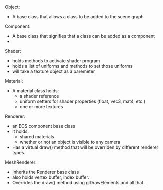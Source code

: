 Object:
- A base class that allows a class to be added to the scene graph

Component:
- A base class that signifies that a class can be added as a component
- 

Shader:
- holds methods to activate shader program
- holds a list of uniforms and methods to set those uniforms
- will take a texture object as a paremeter

Material:
- A material class holds:
	- a shader reference
	- uniform setters for shader properties (float, vec3, mat4, etc.)
	- one or more textures

Renderer:
- an ECS component base class
- it holds:
	- shared materials
	- whether or not an object is visible to any camera
- Has a virtual draw() method that will be overriden by different renderer types.

MeshRenderer:
- Inherits the Renderer base class
- also holds vertex buffer, index buffer.
- Overrides the draw() method using glDrawElements and all that.
